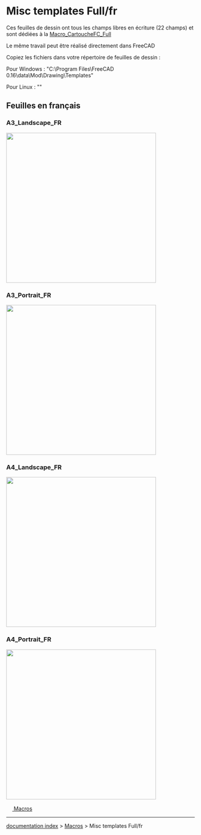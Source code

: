 # Misc templates Full/fr
Ces feuilles de dessin ont tous les champs libres en écriture (22 champs) et sont dédiées à la [Macro\_CartoucheFC\_Full](Macro_CartoucheFC_Full/fr.md)

Le même travail peut être réalisé directement dans FreeCAD

Copiez les fichiers dans votre répertoire de feuilles de dessin :

Pour Windows : \"C:\\Program Files\\FreeCAD 0.16\\data\\Mod\\Drawing\\Templates\"

Pour Linux : \"\"

## Feuilles en français 

### A3\_Landscape\_FR

<img alt="" src=images/A3_Landscape_FR_FULL.svg  style="width:400px;"> 

### A3\_Portrait\_FR

<img alt="" src=images/A3_Portrait_FR_FULL.svg  style="width:400px;"> 

### A4\_Landscape\_FR

<img alt="" src=images/A4_Landscape_FR_FULL.svg  style="width:400px;"> 

### A4\_Portrait\_FR

<img alt="" src=images/A4_Portrait_FR_FULL.svg  style="width:400px;">


 

[<img src="images/Property.png" style="width:16px"> Macros](Category_Macros.md)

---
[documentation index](../README.md) > [Macros](Category_Macros.md) > Misc templates Full/fr
